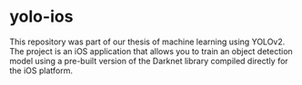 # yolo-ios

This repository was part of our thesis of machine learning using YOLOv2. The project is an iOS application that allows you to train an object detection model using a pre-built version of the Darknet library compiled directly for the iOS platform.
